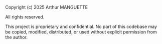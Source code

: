 Copyright (c) 2025 Arthur MANGUETTE

All rights reserved.

This project is proprietary and confidential. No part of this codebase may be copied, modified, distributed, or used without explicit permission from the author.
